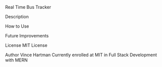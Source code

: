 Real Time Bus Tracker

Description

How to Use

Future Improvements

License
MIT License

Author
Vince Hartman
Currently enrolled at MIT in Full Stack Development with MERN
